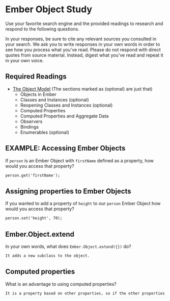 # Ember Object Study

Use your favorite search engine and the provided readings to research and
respond to the following questions.

In your responses, be sure to cite any relevant sources you consulted in your
search. We ask you to write responses in your own words in order to see how you
process what you've read. Please do not respond with direct quotes from source
material. Instead, digest what you've read and repeat it in your own voice.

## Required Readings

-   [The Object Model](https://guides.emberjs.com/v2.11.0/object-model/) (The sections marked as (optional) are just that)
    - Objects in Ember
    - Classes and Instances (optional)
    - Reopening Classes and Instances (optional)
    - Computed Properties
    - Computed Properties and Aggregate Data
    - Observers
    - Bindings
    - Enumerables (optional)

## EXAMPLE: Accessing Ember Objects

If `person` is an Ember Object with `firstName` defined as a property, how would you access that property?

```md
person.get('firstName');
```

## Assigning properties to Ember Objects

If you wanted to add a property of `height` to our `person` Ember Object how would you access that property?

```md
person.set('height', 70);
```

## Ember.Object.extend

In your own words, what does `Ember.Object.extend({})` do?

```md
It adds a new subclass to the object.
```

## Computed properties

What is an advantage to using computed properties?

```md
It is a property based on other properties, so if the other properties change the computed property also changes.
```
